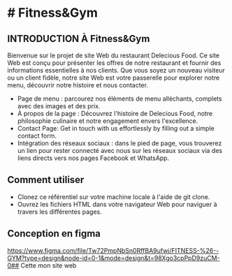 # # Fitness&Gym

## INTRODUCTION À Fitness&Gym
Bienvenue sur le projet de site Web du restaurant Delecious Food. Ce site Web est conçu pour présenter les offres de notre restaurant et fournir des informations essentielles à nos clients. Que vous soyez un nouveau visiteur ou un client fidèle, notre site Web est votre passerelle pour explorer notre menu, découvrir notre histoire et nous contacter.
* Page de menu : parcourez nos éléments de menu alléchants, complets avec des images et des prix.
* À propos de la page : Découvrez l'histoire de Delecious Food, notre philosophie culinaire et notre engagement envers l'excellence.
* Contact Page: Get in touch with us effortlessly by filling out a simple contact form.
* Intégration des réseaux sociaux : dans le pied de page, vous trouverez un lien pour rester connecté avec nous     sur les réseaux sociaux via des liens directs vers nos pages Facebook et WhatsApp.
## Comment utiliser
* Clonez ce référentiel sur votre machine locale à l'aide de git clone.
* Ouvrez les fichiers HTML dans votre navigateur Web pour naviguer à travers les différentes pages.
## Conception en figma
https://www.figma.com/file/Tw72PmpNbSn0RffBA9ufwj/FITNESS-%26--GYM?type=design&node-id=0-1&mode=design&t=98Xgo3cpPpD9zuCM-0## Cette mon site web
